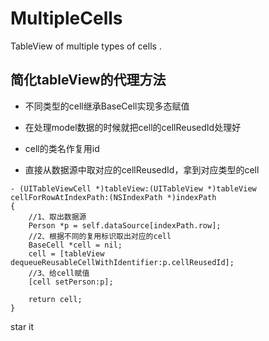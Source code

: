 # MultipleCells
TableView of multiple types of cells . 


## 简化tableView的代理方法

* 不同类型的cell继承BaseCell实现多态赋值

* 在处理model数据的时候就把cell的cellReusedId处理好

* cell的类名作复用id

* 直接从数据源中取对应的cellReusedId，拿到对应类型的cell

```
- (UITableViewCell *)tableView:(UITableView *)tableView cellForRowAtIndexPath:(NSIndexPath *)indexPath
{
    //1、取出数据源
    Person *p = self.dataSource[indexPath.row];
    //2、根据不同的复用标识取出对应的cell
    BaseCell *cell = nil;
    cell = [tableView dequeueReusableCellWithIdentifier:p.cellReusedId];
    //3、给cell赋值
    [cell setPerson:p];
    
    return cell;
}
```

star it 

